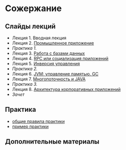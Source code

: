Сожержание
===

## Слайды лекций
* Лекция 1. Вводная лекция
* Лекция 2. [Промышленное приложение](https://naumen-student.github.io/EnterpriseJavaCourse-s2020/lecture/lecture02.html)
* *Практика 1.*
* Лекция 3. [Работа с базами данных](https://naumen-student.github.io/EnterpriseJavaCourse-s2020/lecture/lecture03.pdf)
* Лекция 4. [RPC или социализация приложений](https://naumen-student.github.io/EnterpriseJavaCourse-s2020/lecture/lecture04.html)
* Лекция 5. [Инверсия управления](https://naumen-student.github.io/EnterpriseJavaCourse-s2020/lecture/lecture05.html)
* *Практика 2.*
* Лекция 6. [JVM: управление памятью. GC](https://naumen-student.github.io/EnterpriseJavaCourse-s2020/lecture/lecture06.pdf)
* Лекция 7. [Многопоточность и JAVA](https://naumen-student.github.io/EnterpriseJavaCourse-s2020/lecture/lecture07.html)
* *Практика 3.*
* Лекция 8. [Архитектура корпоративных приложений](https://naumen-student.github.io/EnterpriseJavaCourse-s2020/lecture/lecture08.html)
* *Зачет*

## Практика
- [общие правила практики](doc/practice.md)
- [пример практики](doc/practice_example.md)


## Дополнительные материалы

